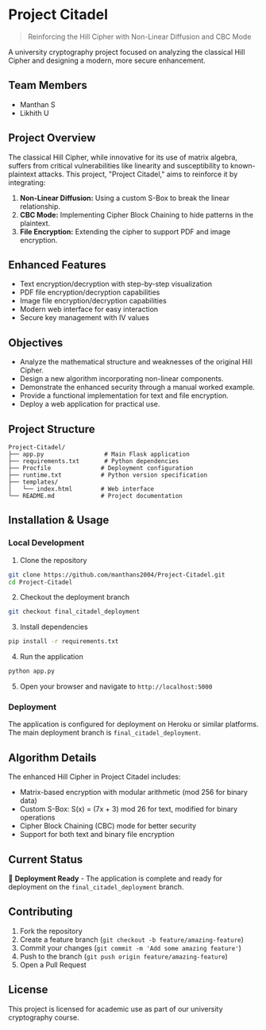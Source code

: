
# Project Citadel

> Reinforcing the Hill Cipher with Non-Linear Diffusion and CBC Mode

A university cryptography project focused on analyzing the classical Hill Cipher and designing a modern, more secure enhancement.

## Team Members
- Manthan S 
- Likhith U

## Project Overview
The classical Hill Cipher, while innovative for its use of matrix algebra, suffers from critical vulnerabilities like linearity and susceptibility to known-plaintext attacks. This project, "Project Citadel," aims to reinforce it by integrating:
1.  **Non-Linear Diffusion:** Using a custom S-Box to break the linear relationship.
2.  **CBC Mode:** Implementing Cipher Block Chaining to hide patterns in the plaintext.
3.  **File Encryption:** Extending the cipher to support PDF and image encryption.

## Enhanced Features
- Text encryption/decryption with step-by-step visualization
- PDF file encryption/decryption capabilities
- Image file encryption/decryption capabilities
- Modern web interface for easy interaction
- Secure key management with IV values

## Objectives
- Analyze the mathematical structure and weaknesses of the original Hill Cipher.
- Design a new algorithm incorporating non-linear components.
- Demonstrate the enhanced security through a manual worked example.
- Provide a functional implementation for text and file encryption.
- Deploy a web application for practical use.

## Project Structure
```
Project-Citadel/
├── app.py                 # Main Flask application
├── requirements.txt       # Python dependencies
├── Procfile              # Deployment configuration
├── runtime.txt           # Python version specification
├── templates/
│   └── index.html        # Web interface
└── README.md             # Project documentation
```

## Installation & Usage

### Local Development
1. Clone the repository
```bash
git clone https://github.com/manthans2004/Project-Citadel.git
cd Project-Citadel
```

2. Checkout the deployment branch
```bash
git checkout final_citadel_deployment
```

3. Install dependencies
```bash
pip install -r requirements.txt
```

4. Run the application
```bash
python app.py
```

5. Open your browser and navigate to `http://localhost:5000`

### Deployment
The application is configured for deployment on Heroku or similar platforms. The main deployment branch is `final_citadel_deployment`.

## Algorithm Details
The enhanced Hill Cipher in Project Citadel includes:
- Matrix-based encryption with modular arithmetic (mod 256 for binary data)
- Custom S-Box: S(x) = (7x + 3) mod 26 for text, modified for binary operations
- Cipher Block Chaining (CBC) mode for better security
- Support for both text and binary file encryption

## Current Status
🚀 **Deployment Ready** - The application is complete and ready for deployment on the `final_citadel_deployment` branch.



## Contributing
1. Fork the repository
2. Create a feature branch (`git checkout -b feature/amazing-feature`)
3. Commit your changes (`git commit -m 'Add some amazing feature'`)
4. Push to the branch (`git push origin feature/amazing-feature`)
5. Open a Pull Request

## License
This project is licensed for academic use as part of our university cryptography course.
```

